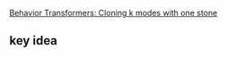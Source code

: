 [Behavior Transformers: Cloning k modes with one stone](https://github.com/notmahi/bet)

## key idea


